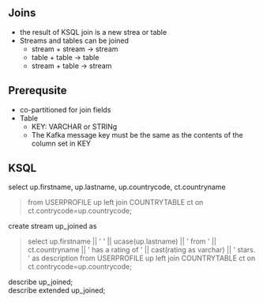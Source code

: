 ## Joins
- the result of KSQL join is a new strea or table
- Streams and tables can be joined
    - stream + stream -> stream
    - table + table -> table
    - stream + table -> stream

## Prerequsite
- co-partitioned for join fields
- Table
    - KEY: VARCHAR or STRINg
    - The Kafka message key must be the same as the contents of the column set in KEY

## KSQL
select up.firstname, up.lastname, up.countrycode, ct.countryname
>from USERPROFILE up
>left join COUNTRYTABLE ct on ct.contrycode=up.countrycode;

create stream up_joined as
>select up.firstname
>|| ' ' || ucase(up.lastname)
>|| ' from ' || ct.countryname
>|| ' has a rating of ' || cast(rating as varchar) || ' stars. ' as description
>from USERPROFILE up
>left join COUNTRYTABLE ct on ct.contrycode=up.countrycode;

describe up_joined;  
describe extended up_joined;  
